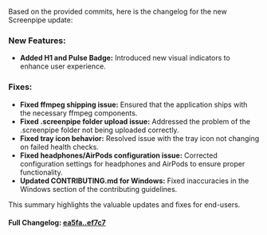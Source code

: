 Based on the provided commits, here is the changelog for the new Screenpipe update:

### **New Features:**
- **Added H1 and Pulse Badge:** Introduced new visual indicators to enhance user experience.

### **Fixes:**
- **Fixed ffmpeg shipping issue:** Ensured that the application ships with the necessary ffmpeg components.
- **Fixed .screenpipe folder upload issue:** Addressed the problem of the .screenpipe folder not being uploaded correctly.
- **Fixed tray icon behavior:** Resolved issue with the tray icon not changing on failed health checks.
- **Fixed headphones/AirPods configuration issue:** Corrected configuration settings for headphones and AirPods to ensure proper functionality.
- **Updated CONTRIBUTING.md for Windows:** Fixed inaccuracies in the Windows section of the contributing guidelines.

This summary highlights the valuable updates and fixes for end-users.

#### **Full Changelog:** [ea5fa..ef7c7](https://github.com/mediar-ai/screenpipe/compare/ea5fa..ef7c7)

